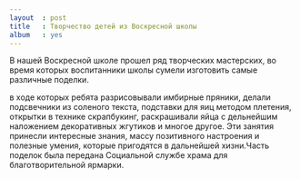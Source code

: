 ```yaml
---
layout  : post
title   : Творчество детей из Воскресной школы
album   : yes
---
```

В нашей Воскресной школе прошел ряд творческих мастерских, во время которых воспитанники школы сумели изготовить самые различные поделки.

в ходе которых ребята разрисовывали имбирные пряники, делали подсвечники из соленого текста, подставки для яиц методом плетения, открытки в технике скрапбукинг, раскрашивали яйца с дельнейшим наложением декоративных жгутиков и многое другое.
Эти занятия принесли интересные знания, массу позитивного настроения и полезные умения, которые пригодятся в дальнейшей хизни.Часть поделок была передана Социальной службе храма для благотворительной ярмарки.
